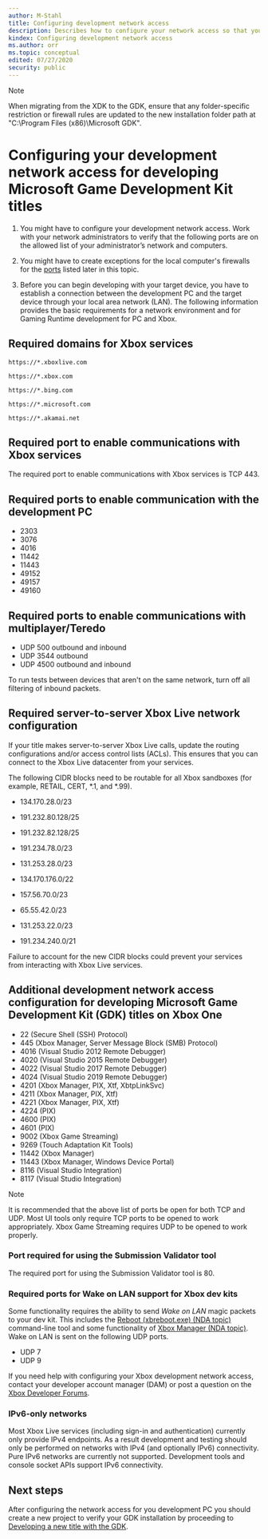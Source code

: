 ```yaml
---
author: M-Stahl
title: Configuring development network access
description: Describes how to configure your network access so that your development PC and your target PC or Development Kit can establish a connection through your local area network (LAN).
kindex: Configuring development network access
ms.author: orr
ms.topic: conceptual
edited: 07/27/2020
security: public
---
```

> [!NOTE]
> When migrating from the XDK to the GDK, ensure that any folder-specific restriction or firewall rules are updated to the new installation folder path at "C:\Program Files (x86)\Microsoft GDK".

# Configuring your development network access for developing Microsoft Game Development Kit titles


1. You might have to configure your development network access. Work with your network administrators to verify that the following ports are on the allowed list of your administrator’s network and computers.

2. You might have to create exceptions for the local computer's firewalls for the [ports](#ports-required-dev-comp) listed later in this topic.

3. Before you can begin developing with your target device, you have to establish a connection between the development PC and the target device through your local area network (LAN). The following information provides the basic requirements for a network environment and for Gaming Runtime development for PC and Xbox.

<a id="ID4E2"></a>

## Required domains for Xbox services  

```
https://*.xboxlive.com  
```

```
https://*.xbox.com  
```

```
https://*.bing.com  
```

```
https://*.microsoft.com  
```

```
https://*.akamai.net  
```
<a id="ID4EKB"></a>

## Required port to enable communications with Xbox services  

The required port to enable communications with Xbox services is TCP 443.


<a id="ID4EUB"></a>

<a id="ports-required-dev-comp"></a>  

## Required ports to enable communication with the development PC  

   *  2303  
   *  3076  
   *  4016
   *  11442
   *  11443
   *  49152  
   *  49157  
   *  49160  


<a id="ID4EIC"></a>

## Required ports to enable communications with multiplayer/Teredo  

   *  UDP 500 outbound and inbound  
   *  UDP 3544 outbound  
   *  UDP 4500 outbound and inbound  



To run tests between devices that aren't on the same network, turn off all filtering of inbound packets.  


<a id="ID4ECD"></a>  

## Required server-to-server Xbox Live network configuration  
   
If your title makes server-to-server Xbox Live calls, update the routing configurations and/or access control lists (ACLs). This ensures that you can connect to the Xbox Live datacenter from your services. 

The following CIDR blocks need to be routable for all Xbox sandboxes (for example, RETAIL, CERT, *.1, and *.99).  

   *  134.170.28.0/23  

   *  191.232.80.128/25  

   *  191.232.82.128/25  

   *  191.234.78.0/23  

   *  131.253.28.0/23  

   *  134.170.176.0/22  

   *  157.56.70.0/23  

   *  65.55.42.0/23  

   *  131.253.22.0/23  

   *  191.234.240.0/21  

Failure to account for the new CIDR blocks could prevent your services from interacting with Xbox Live services.

## Additional development network access configuration for developing Microsoft Game Development Kit (GDK) titles on Xbox One

<a id="ID4EYC"></a>

  * 22 (Secure Shell (SSH) Protocol)
  * 445 (Xbox Manager, Server Message Block (SMB) Protocol)
  * 4016 (Visual Studio 2012 Remote Debugger)
  * 4020 (Visual Studio 2015 Remote Debugger)
  * 4022 (Visual Studio 2017 Remote Debugger)
  * 4024 (Visual Studio 2019 Remote Debugger)
  * 4201 (Xbox Manager, PIX, Xtf, XbtpLinkSvc)
  * 4211 (Xbox Manager, PIX, Xtf)
  * 4221 (Xbox Manager, PIX, Xtf)
  * 4224 (PIX)
  * 4600 (PIX)
  * 4601 (PIX)
  * 9002 (Xbox Game Streaming)
  * 9269 (Touch Adaptation Kit Tools)
  * 11442 (Xbox Manager)
  * 11443 (Xbox Manager, Windows Device Portal)
  * 8116 (Visual Studio Integration)
  * 8117 (Visual Studio Integration)
> [!NOTE]
> It is recommended that the above list of ports be open for both TCP and UDP. Most UI tools only require TCP ports to be opened to work appropriately. Xbox Game Streaming requires UDP to be opened to work properly.

### Port required for using the Submission Validator tool

The required port for using the Submission Validator tool is 80.  

<a id="wol_support"></a>  

### Required ports for Wake on LAN support for Xbox dev kits  

Some functionality requires the ability to send *Wake on LAN* magic packets to your dev kit. This includes the [Reboot (xbreboot.exe) (NDA topic)](../../tools-console/xbox-tools-and-apis/commandlinetools/xbreboot.md) command-line tool and some functionality of [Xbox Manager (NDA topic)](../../tools-console/xbox-tools-and-apis/xbom/xbom.md). Wake on LAN is sent on the following UDP ports.

   *  UDP 7
   *  UDP 9  

 If you need help with configuring your Xbox development network access, contact your developer account manager (DAM) or post a question on the [Xbox Developer Forums](https://forums.xboxlive.com/index.html).

### IPv6-only networks

Most Xbox Live services (including sign-in and authentication) currently only provide IPv4 endpoints. As a result development and testing should only be performed on networks with IPv4 (and optionally IPv6) connectivity. Pure IPv6 networks are currently not supported. Development tools and console socket APIs support IPv6 connectivity. 


## Next steps

After configuring the network access for you development PC you should create a new project to verify your GDK installation by proceeding to [Developing a new title with the GDK](../overviews/developing-new-titles-on-gamecore.md).  
